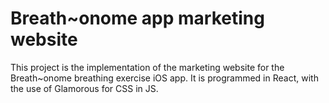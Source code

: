 # Breath~onome app marketing website

This project is the implementation of the marketing website for the Breath~onome breathing exercise iOS app.
It is programmed in React, with the use of Glamorous for CSS in JS.
